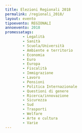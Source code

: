 ```yaml
---
title: Elezioni Regionali 2018
permalink: /regionali_2018/
layout: evento
tipoevento: REGIONALI
annoevento: 2018
promessatags:
        - Legalità
        - Sanità
        - Scuola/Università
        - Ambiente e territorio
        - Economia
        - Euro
        - Europa
        - Fiscalità
        - Immigrazione
        - Lavoro
        - Pensioni
        - Politica Internazionale
        - Questioni di genere
        - Ricerca/innovazione
        - Sicurezza
        - Sud
        - Trasporti
        - Welfare
        - Arte e cultura
        - Varie
---
```

